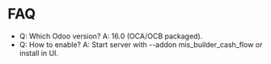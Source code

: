 # FAQ

- Q: Which Odoo version? A: 16.0 (OCA/OCB packaged).
- Q: How to enable? A: Start server with --addon mis_builder_cash_flow or install in UI.
